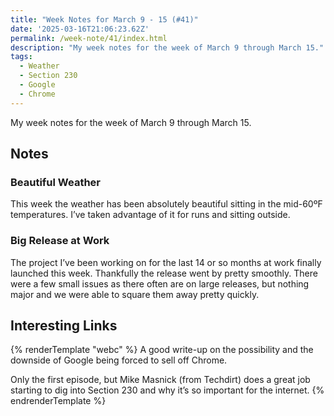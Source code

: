 ```yaml
---
title: "Week Notes for March 9 - 15 (#41)"
date: '2025-03-16T21:06:23.62Z'
permalink: /week-note/41/index.html
description: "My week notes for the week of March 9 through March 15."
tags:
  - Weather
  - Section 230
  - Google
  - Chrome
---
```

My week notes for the week of March 9 through March 15.
<!-- excerpt -->

## Notes

### Beautiful Weather

This week the weather has been absolutely beautiful sitting in the mid-60ºF temperatures. I’ve taken advantage of it for runs and sitting outside.

### Big Release at Work

The project I’ve been working on for the last 14 or so months at work finally launched this week. Thankfully the release went by pretty smoothly. There were a few small issues as there often are on large releases, but nothing major and we were able to square them away pretty quickly.

## Interesting Links

{% renderTemplate "webc" %}
<shared-link title="Google Being Forced To Sell Chrome is Not Good for the Web" url="https://chriscoyier.net/2025/03/14/google-being-forced-to-sell-chrome-is-not-good-for-the-web/" author="Chris Coyier">
A good write-up on the possibility and the downside of Google being forced to sell off Chrome.
</shared-link>

<shared-link title="Episode 1: The Most Misunderstood Law on the Internet" url="https://rss.com/podcasts/otherwise-objectionable/1936195/" author="Otherwise Objectionable Podcast">
Only the first episode, but Mike Masnick (from Techdirt) does a great job starting to dig into Section 230 and why it’s so important for the internet.
</shared-link>
{% endrenderTemplate %}
